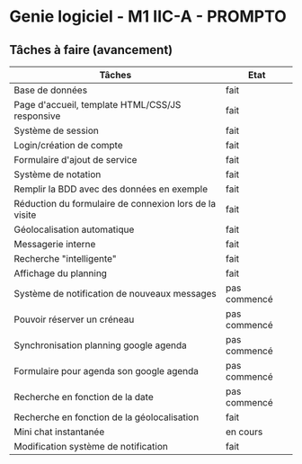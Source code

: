 Genie logiciel - M1 IIC-A - PROMPTO
===================================

Tâches à faire (avancement)
---------------------------

|Tâches                                                 | Etat          |
|-------------------------------------------------------|---------------|
|Base de données                                        | fait          |
|Page d'accueil, template HTML/CSS/JS responsive        | fait          |
|Système de session                                     | fait          |
|Login/création de compte                               | fait          |
|Formulaire d'ajout de service                          | fait          |
|Système de notation                                    | fait          |
|Remplir la BDD avec des données en exemple             | fait          |
|Réduction du formulaire de connexion lors de la visite | fait          |
|Géolocalisation automatique                            | fait          |
|Messagerie interne                                     | fait          |
|Recherche "intelligente"                               | fait          |
|Affichage du planning                                  | fait          |
|Système de notification de nouveaux messages           | pas commencé  |
|Pouvoir réserver un créneau                            | pas commencé  |
|Synchronisation planning google agenda                 | pas commencé  |
|Formulaire pour agenda son google agenda               | pas commencé  |
|Recherche en fonction de la date                       | pas commencé  |
|Recherche en fonction de la géolocalisation            | fait          |
|Mini chat instantanée                                  | en cours      |
|Modification système de notification                   | fait          |